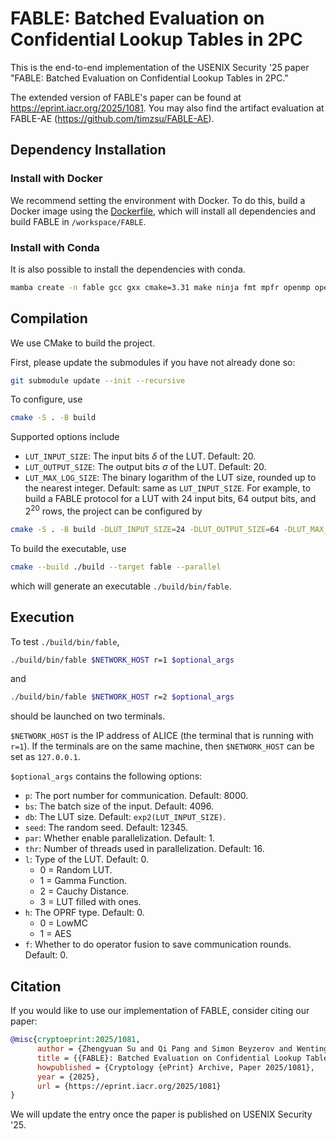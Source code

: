 # FABLE: Batched Evaluation on Confidential Lookup Tables in 2PC

This is the end-to-end implementation of the USENIX Security '25 paper "FABLE: Batched Evaluation on Confidential Lookup Tables in 2PC." 

The extended version of FABLE's paper can be found at https://eprint.iacr.org/2025/1081. You may also find the artifact evaluation at FABLE-AE (https://github.com/timzsu/FABLE-AE). 

## Dependency Installation

### Install with Docker

We recommend setting the environment with Docker. To do this, build a Docker image using the [Dockerfile](./Dockerfile), which will install all dependencies and build FABLE in `/workspace/FABLE`. 

### Install with Conda

It is also possible to install the dependencies with conda. 

```bash
mamba create -n fable gcc gxx cmake=3.31 make ninja fmt mpfr openmp openssl clang clangxx boost pkg-config -c conda-forge
```

## Compilation

We use CMake to build the project. 

First, please update the submodules if you have not already done so: 
```bash
git submodule update --init --recursive
```

To configure, use
```bash
cmake -S . -B build
```
Supported options include
- `LUT_INPUT_SIZE`: The input bits $\delta$ of the LUT. Default: 20. 
- `LUT_OUTPUT_SIZE`: The output bits $\sigma$ of the LUT. Default: 20. 
- `LUT_MAX_LOG_SIZE`: The binary logarithm of the LUT size, rounded up to the nearest integer. Default: same as `LUT_INPUT_SIZE`. 
For example, to build a FABLE protocol for a LUT with 24 input bits, 64 output bits, and $2^{20}$ rows, the project can be configured by
```bash
cmake -S . -B build -DLUT_INPUT_SIZE=24 -DLUT_OUTPUT_SIZE=64 -DLUT_MAX_LOG_SIZE=20 
```

To build the executable, use
```bash
cmake --build ./build --target fable --parallel
```
which will generate an executable `./build/bin/fable`. 

## Execution

To test `./build/bin/fable`, 
```bash
./build/bin/fable $NETWORK_HOST r=1 $optional_args
```
and
```bash
./build/bin/fable $NETWORK_HOST r=2 $optional_args
```
should be launched on two terminals. 

`$NETWORK_HOST` is the IP address of ALICE (the terminal that is running with `r=1`). If the terminals are on the same machine, then `$NETWORK_HOST` can be set as `127.0.0.1`. 

`$optional_args` contains the following options: 
- `p`: The port number for communication. Default: 8000. 
- `bs`: The batch size of the input. Default: 4096. 
- `db`: The LUT size. Default: `exp2(LUT_INPUT_SIZE)`. 
- `seed`: The random seed. Default: 12345.
- `par`: Whether enable parallelization. Default: 1.
- `thr`: Number of threads used in parallelization. Default: 16.
- `l`: Type of the LUT. Default: 0.
    - 0 = Random LUT. 
    - 1 = Gamma Function. 
    - 2 = Cauchy Distance. 
    - 3 = LUT filled with ones. 
- `h`: The OPRF type. Default: 0. 
    - 0 = LowMC
    - 1 = AES
- `f`: Whether to do operator fusion to save communication rounds. Default: 0.

## Citation

If you would like to use our implementation of FABLE, consider citing our paper:
```bibtex
@misc{cryptoeprint:2025/1081,
      author = {Zhengyuan Su and Qi Pang and Simon Beyzerov and Wenting Zheng},
      title = {{FABLE}: Batched Evaluation on Confidential Lookup Tables in {2PC}},
      howpublished = {Cryptology {ePrint} Archive, Paper 2025/1081},
      year = {2025},
      url = {https://eprint.iacr.org/2025/1081}
}
```
We will update the entry once the paper is published on USENIX Security '25. 
